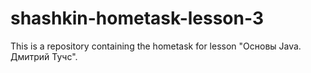 # shashkin-hometask-lesson-3

This is a repository containing the hometask for lesson "Основы Java. Дмитрий Тучс".
